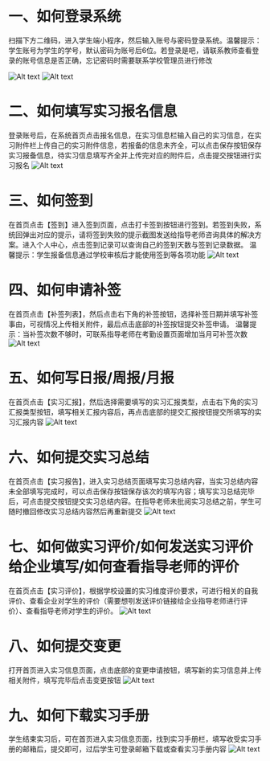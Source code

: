 # 一、如何登录系统
扫描下方二维码，进入学生端小程序，然后输入账号与密码登录系统。温馨提示：学生账号为学生的学号，默认密码为账号后6位。若登录是吧，请联系教师查看登录的账号信息是否正确，忘记密码时需要联系学校管理员进行修改

![Alt text](images/%E5%AD%A6%E7%94%9F%E7%AB%AF%E5%B0%8F%E7%A8%8B%E5%BA%8F.png)
![Alt text](images/%E5%AD%A6%E7%94%9F%E7%AB%AF%E7%99%BB%E5%BD%95%E5%85%A5%E5%8F%A3.png)
# 二、如何填写实习报名信息
登录账号后，在系统首页点击报名信息，在实习信息栏输入自己的实习信息，在实习附件栏上传自己的实习附件信息，若报备的信息未齐全，可以点击保存按钮保存实习报备信息，待实习信息填写齐全并上传完对应的附件后，点击提交按钮进行实习报名
![Alt text](images/%E5%AD%A6%E7%94%9F%E6%8A%A5%E5%90%8D%E6%B5%81%E7%A8%8B.png)
# 三、​如何签到
在首页点击【签到】进入签到页面，点击打卡签到按钮进行签到。若签到失败，系统回弹出对应的提示，请将签到失败的提示截图发送给指导老师咨询具体的解决方案。进入个人中心，点击签到记录可以查询自己的签到天数与签到记录数据。
温馨提示：学生报备信息通过学校审核后才能使用签到等各项功能
![Alt text](images/%E5%AD%A6%E7%94%9F%E7%AD%BE%E5%88%B0%E6%B5%81%E7%A8%8B.png)
# 四、​如何申请补签
在首页点击【补签列表】，然后点击右下角的补签按钮，选择补签日期并填写补签事由，可视情况上传相关附件，最后点击底部的补签按钮提交补签申请。
温馨提示：当补签次数不够时，可联系指导老师在考勤设置页面增加当月可补签次数
![Alt text](images/%E5%AD%A6%E7%94%9F%E7%94%B3%E8%AF%B7%E8%A1%A5%E7%AD%BE%E6%B5%81%E7%A8%8B.png)
# 五、如何写日报/周报/月报
在首页点击【实习汇报】，然后选择需要填写的实习汇报类型，点击右下角的实习汇报类型按钮，填写相关汇报内容后，再点击底部的提交汇报按钮提交所填写的实习汇报内容
![Alt text](images/%E5%AD%A6%E7%94%9F%E5%AE%9E%E4%B9%A0%E6%B1%87%E6%8A%A5%E6%8F%90%E4%BA%A4%E6%B5%81%E7%A8%8B.png)
# 六、如何提交实习总结
在首页点击【实习报告】，进入实习总结页面填写实习总结内容，当实习总结内容未全部填写完成时，可以点击保存按钮保存该次的填写内容；填写实习总结完毕后，可点击提交按钮提交实习总结内容。在指导老师未批阅实习总结之前，学生可随时撤回修改实习总结内容然后再重新提交
![Alt text](images/%E5%AD%A6%E7%94%9F%E6%8F%90%E4%BA%A4%E5%AE%9E%E4%B9%A0%E6%80%BB%E7%BB%93%E6%B5%81%E7%A8%8B.png)
# 七、如何做实习评价/如何发送实习评价给企业填写/如何查看指导老师的评价
在首页点击【实习评价】，根据学校设置的实习维度评价要求，可进行相关的自我评价、查看企业对学生的评价（需要想㓵发送评价链接给企业指导老师进行评价）、查看指导老师对学生的评价。
![Alt text](images/%E5%AD%A6%E7%94%9F%E5%AE%9E%E4%B9%A0%E8%AF%84%E4%BB%B7%E4%BD%BF%E7%94%A8%E6%B5%81%E7%A8%8B.png)
# 八、​如何提交变更
打开首页进入实习信息页面，点击底部的变更申请按钮，填写新的实习信息并上传相关附件，填写完毕后点击变更按钮
![Alt text](images/%E5%AD%A6%E7%94%9F%E5%AE%9E%E4%B9%A0%E5%8F%98%E6%9B%B4%E7%94%B3%E8%AF%B7%E6%B5%81%E7%A8%8B.png)
# 九、如何下载实习手册
学生结束实习后，可在首页进入实习信息页面，找到实习手册栏，填写收受实习手册的邮箱后，提交即可，过后学生可登录邮箱下载或查看实习手册内容
![Alt text](images/%E5%AD%A6%E7%94%9F%E4%B8%8B%E8%BD%BD%E5%AE%9E%E4%B9%A0%E6%89%8B%E5%86%8C%E6%B5%81%E7%A8%8B.png)

